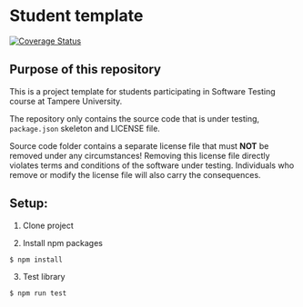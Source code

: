 # Student template
[![Coverage Status](https://coveralls.io/repos/github/prosperevergreen/ST-GROUP/badge.svg?branch=prosper)](https://coveralls.io/github/prosperevergreen/ST-GROUP?branch=prosper)
## Purpose of this repository

This is a project template for students participating in Software Testing course
at Tampere University.

The repository only contains the source code that is under testing, `package.json` skeleton
and LICENSE file.

Source code folder contains a separate license file that must **NOT** be removed under any circumstances!
Removing this license file directly violates terms and conditions of the software under testing.
Individuals who remove or modify the license file will also carry the consequences.

## Setup:

1. Clone project

2. Install npm packages

```
$ npm install
```

3. Test library

```
$ npm run test
```
